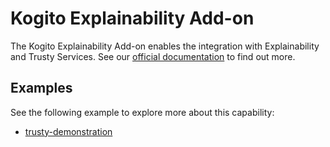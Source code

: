 # Kogito Explainability Add-on

The Kogito Explainability Add-on enables the integration with Explainability and Trusty Services. See 
our [official documentation](https://docs.jboss.org/kogito/release/latest/html_single/#con-trusty-service_kogito-configuring)
to find out more.

## Examples

See the following example to explore more about this capability:

- [trusty-demonstration](https://github.com/kiegroup/kogito-examples/tree/stable/trusty-demonstration)
